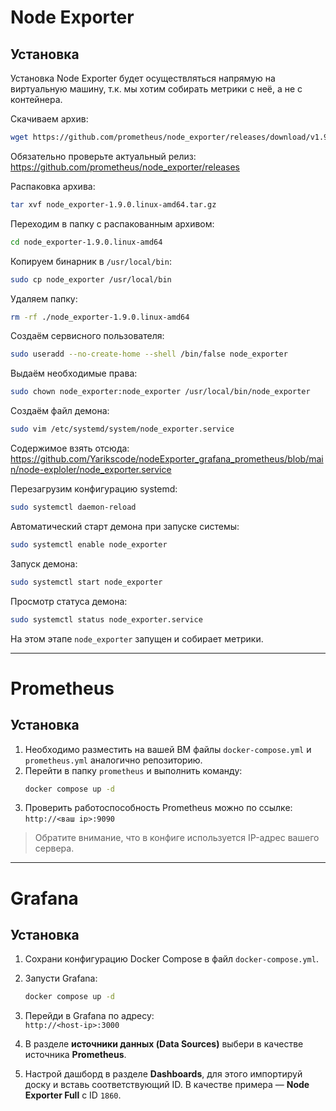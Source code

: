 # Node Exporter

## Установка

Установка Node Exporter будет осуществляться напрямую на виртуальную машину, т.к. мы хотим собирать метрики с неё, а не с контейнера.

Скачиваем архив:  
```bash
wget https://github.com/prometheus/node_exporter/releases/download/v1.9.0/node_exporter-1.9.0.linux-amd64.tar.gz
```

Обязательно проверьте актуальный релиз:  
https://github.com/prometheus/node_exporter/releases

Распаковка архива:  
```bash
tar xvf node_exporter-1.9.0.linux-amd64.tar.gz
```

Переходим в папку с распакованным архивом:  
```bash
cd node_exporter-1.9.0.linux-amd64
```

Копируем бинарник в `/usr/local/bin`:  
```bash
sudo cp node_exporter /usr/local/bin
```

Удаляем папку:  
```bash
rm -rf ./node_exporter-1.9.0.linux-amd64
```

Создаём сервисного пользователя:  
```bash
sudo useradd --no-create-home --shell /bin/false node_exporter
```

Выдаём необходимые права:  
```bash
sudo chown node_exporter:node_exporter /usr/local/bin/node_exporter
```

Создаём файл демона:  
```bash
sudo vim /etc/systemd/system/node_exporter.service
```

Содержимое взять отсюда:  
https://github.com/Yarikscode/nodeExporter_grafana_prometheus/blob/main/node-exploler/node_exporter.service

Перезагрузим конфигурацию systemd:  
```bash
sudo systemctl daemon-reload
```

Автоматический старт демона при запуске системы:  
```bash
sudo systemctl enable node_exporter
```

Запуск демона:  
```bash
sudo systemctl start node_exporter
```

Просмотр статуса демона:  
```bash
sudo systemctl status node_exporter.service
```

На этом этапе `node_exporter` запущен и собирает метрики.

---

# Prometheus

## Установка

1. Необходимо разместить на вашей ВМ файлы `docker-compose.yml` и `prometheus.yml` аналогично репозиторию.
2. Перейти в папку `prometheus` и выполнить команду:
   ```bash
   docker compose up -d
   ```
3. Проверить работоспособность Prometheus можно по ссылке:  
   `http://<ваш ip>:9090`

> Обратите внимание, что в конфиге используется IP-адрес вашего сервера.

---

# Grafana

## Установка

1. Сохрани конфигурацию Docker Compose в файл `docker-compose.yml`.
2. Запусти Grafana:
   ```bash
   docker compose up -d
   ```
3. Перейди в Grafana по адресу:  
   `http://<host-ip>:3000`

4. В разделе **источники данных (Data Sources)** выбери в качестве источника **Prometheus**.

5. Настрой дашборд в разделе **Dashboards**, для этого импортируй доску и вставь соответствующий ID. В качестве примера — **Node Exporter Full** с ID `1860`.

